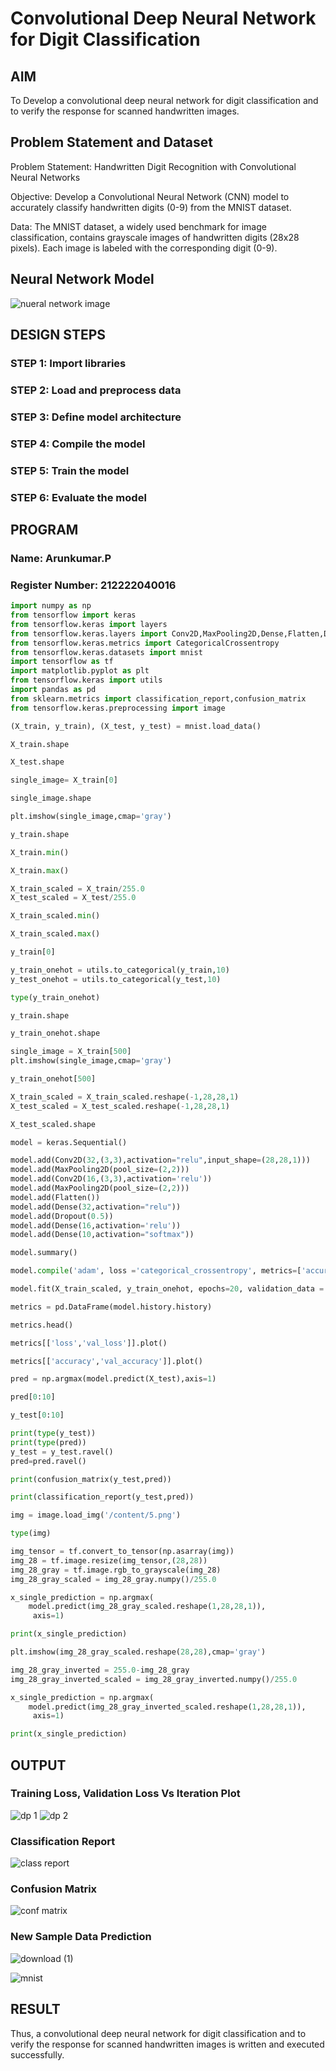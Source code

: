  # Convolutional Deep Neural Network for Digit Classification

## AIM

To Develop a convolutional deep neural network for digit classification and to verify the response for scanned handwritten images.

## Problem Statement and Dataset
Problem Statement: Handwritten Digit Recognition with Convolutional Neural Networks

Objective: Develop a Convolutional Neural Network (CNN) model to accurately classify handwritten digits (0-9) from the MNIST dataset.

Data: The MNIST dataset, a widely used benchmark for image classification, contains grayscale images of handwritten digits (28x28 pixels). Each image is labeled with the corresponding digit (0-9).

## Neural Network Model
![nueral network image](https://github.com/user-attachments/assets/87d136e3-925b-4fda-93bb-2c7937bcc1af)



## DESIGN STEPS

### STEP 1: Import libraries
### STEP 2: Load and preprocess data
### STEP 3: Define model architecture
### STEP 4: Compile the model
### STEP 5: Train the model
### STEP 6: Evaluate the model

## PROGRAM

### Name: Arunkumar.P
### Register Number: 212222040016
```python
import numpy as np
from tensorflow import keras
from tensorflow.keras import layers
from tensorflow.keras.layers import Conv2D,MaxPooling2D,Dense,Flatten,Dropout
from tensorflow.keras.metrics import CategoricalCrossentropy
from tensorflow.keras.datasets import mnist
import tensorflow as tf
import matplotlib.pyplot as plt
from tensorflow.keras import utils
import pandas as pd
from sklearn.metrics import classification_report,confusion_matrix
from tensorflow.keras.preprocessing import image

(X_train, y_train), (X_test, y_test) = mnist.load_data()

X_train.shape

X_test.shape

single_image= X_train[0]

single_image.shape

plt.imshow(single_image,cmap='gray')

y_train.shape

X_train.min()

X_train.max()

X_train_scaled = X_train/255.0
X_test_scaled = X_test/255.0

X_train_scaled.min()

X_train_scaled.max()

y_train[0]

y_train_onehot = utils.to_categorical(y_train,10)
y_test_onehot = utils.to_categorical(y_test,10)

type(y_train_onehot)

y_train.shape

y_train_onehot.shape

single_image = X_train[500]
plt.imshow(single_image,cmap='gray')

y_train_onehot[500]

X_train_scaled = X_train_scaled.reshape(-1,28,28,1)
X_test_scaled = X_test_scaled.reshape(-1,28,28,1)

X_test_scaled.shape

model = keras.Sequential()

model.add(Conv2D(32,(3,3),activation="relu",input_shape=(28,28,1)))
model.add(MaxPooling2D(pool_size=(2,2)))
model.add(Conv2D(16,(3,3),activation='relu'))
model.add(MaxPooling2D(pool_size=(2,2)))
model.add(Flatten())
model.add(Dense(32,activation="relu"))
model.add(Dropout(0.5))
model.add(Dense(16,activation='relu'))
model.add(Dense(10,activation="softmax"))

model.summary()

model.compile('adam', loss ='categorical_crossentropy', metrics=['accuracy'])

model.fit(X_train_scaled, y_train_onehot, epochs=20, validation_data = (X_test_scaled,y_test_onehot))

metrics = pd.DataFrame(model.history.history)

metrics.head()

metrics[['loss','val_loss']].plot()

metrics[['accuracy','val_accuracy']].plot()

pred = np.argmax(model.predict(X_test),axis=1)

pred[0:10]

y_test[0:10]

print(type(y_test))
print(type(pred))
y_test = y_test.ravel()
pred=pred.ravel()

print(confusion_matrix(y_test,pred))

print(classification_report(y_test,pred))

img = image.load_img('/content/5.png')

type(img)

img_tensor = tf.convert_to_tensor(np.asarray(img))
img_28 = tf.image.resize(img_tensor,(28,28))
img_28_gray = tf.image.rgb_to_grayscale(img_28)
img_28_gray_scaled = img_28_gray.numpy()/255.0

x_single_prediction = np.argmax(
    model.predict(img_28_gray_scaled.reshape(1,28,28,1)),
     axis=1)

print(x_single_prediction)

plt.imshow(img_28_gray_scaled.reshape(28,28),cmap='gray')

img_28_gray_inverted = 255.0-img_28_gray
img_28_gray_inverted_scaled = img_28_gray_inverted.numpy()/255.0

x_single_prediction = np.argmax(
    model.predict(img_28_gray_inverted_scaled.reshape(1,28,28,1)),
     axis=1)

print(x_single_prediction)
```
## OUTPUT

### Training Loss, Validation Loss Vs Iteration Plot
![dp 1](https://github.com/user-attachments/assets/169d7c7a-55a8-4d61-851a-02f45ffc8e3e)
![dp 2](https://github.com/user-attachments/assets/3db171c2-b9d6-49ed-a6a1-7291a2ed906e)


### Classification Report
![class report](https://github.com/user-attachments/assets/2d1b50ca-1fd0-40c8-9e76-af55c4c843cd)

### Confusion Matrix
![conf matrix](https://github.com/user-attachments/assets/e4d9924d-6ae4-4fa4-8c0e-a85fc239b8bd)


### New Sample Data Prediction
![download (1)](https://github.com/user-attachments/assets/df0cec52-1744-4c24-ac97-8d319a4bce93)


![mnist](https://github.com/user-attachments/assets/da2aa6cc-4f97-47b4-b4fb-877686db2c17)


## RESULT
Thus, a convolutional deep neural network for digit classification and to verify the response for scanned handwritten images is written and executed successfully.
